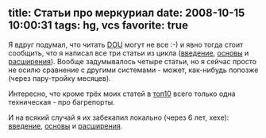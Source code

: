 title: Статьи про меркуриал
date: 2008-10-15 10:00:31
tags: hg, vcs
favorite: true
----

Я вдруг подумал, что читать [DOU][] могут не все :-) и явно тогда стоит сообщить, что я написал все три статьи из цикла ([введение][1], [основы][2] и [расширения][3]). Вообще задумывалось четыре статьи, но я сейчас просто не осилю сравнение с другими системами - может, как-нибудь попозже (через пару-тройку месяцев).

Интересно, что кроме трёх моих статей в [топ10][4] всего только одна
техническая - про багрепорты.

И на всякий случай я их забекапил локально (через 6 лет, хехе): [введение][5], [основы][6] и [расширения][7].

[DOU]: http://www.developers.org.ua/
[1]: http://www.developers.org.ua/archives/piranha/2008/07/09/mercurial-step-by-step-dvcs-intro/
[2]: http://www.developers.org.ua/archives/piranha/2008/08/06/mercurial-basics/
[3]: http://www.developers.org.ua/archives/piranha/2008/10/06/mercurial-extensions/
[4]: http://www.developers.org.ua/blog/top50/
[5]: ../mercurial-step-by-step-dvcs-intro/
[6]: ../mercurial-basics/
[7]: ../mercurial-extensions/
